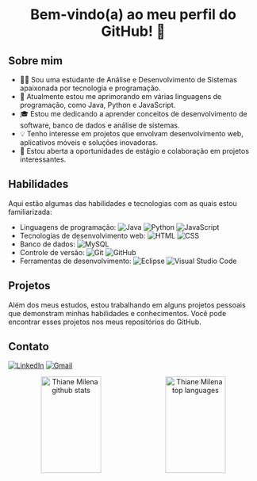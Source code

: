 <h1 align="center"> Bem-vindo(a) ao meu perfil do GitHub! 👋</h1>

<h2> Sobre mim </h2>

- 👩‍💻 Sou uma estudante de Análise e Desenvolvimento de Sistemas apaixonada por tecnologia e programação.
- 🌱 Atualmente estou me aprimorando em várias linguagens de programação, como Java, Python e JavaScript.
- 🎓 Estou me dedicando a aprender conceitos de desenvolvimento de software, banco de dados e análise de sistemas.
- 💡 Tenho interesse em projetos que envolvam desenvolvimento web, aplicativos móveis e soluções inovadoras.
- 💼 Estou aberta a oportunidades de estágio e colaboração em projetos interessantes.

<h2> Habilidades </h2>

Aqui estão algumas das habilidades e tecnologias com as quais estou familiarizada:

- Linguagens de programação: ![Java](https://img.shields.io/badge/-Java-orange) ![Python](https://img.shields.io/badge/-Python-blue) ![JavaScript](https://img.shields.io/badge/-JavaScript-yellow)
- Tecnologias de desenvolvimento web: ![HTML](https://img.shields.io/badge/-HTML-red) ![CSS](https://img.shields.io/badge/-CSS-blue)
- Banco de dados: ![MySQL](https://img.shields.io/badge/-MySQL-blue)
- Controle de versão: ![Git](https://img.shields.io/badge/-Git-orange) ![GitHub](https://img.shields.io/badge/-GitHub-black)
- Ferramentas de desenvolvimento: ![Eclipse](https://img.shields.io/badge/-Eclipse-purple) ![Visual Studio Code](https://img.shields.io/badge/-Visual%20Studio%20Code-blue)

<h2> Projetos </h2>

Além dos meus estudos, estou trabalhando em alguns projetos pessoais que demonstram minhas habilidades e conhecimentos. Você pode encontrar esses projetos nos meus repositórios do GitHub.

<h2> Contato </h2>

[![LinkedIn](https://img.shields.io/badge/LinkedIn-000?style=for-the-badge&logo=linkedin&logoColor=0E76A8)](https://www.linkedin.com/in/thiane-milena-870115260/)
[![Gmail](https://img.shields.io/badge/Gmail-D14836?style=for-the-badge&logo=gmail&logoColor=white)](mailto:milenathiane7@gmail.com)

<div align="center">
  <img width="49%" height="195px" src="https://github-readme-stats.vercel.app/api?username=ThianeMilena&show_icons=true&count_private=true&hide_border=true&title_color=00fbf&icon_color=00fbf&text_color=c9d1d9&bg_color=0d1117" alt="Thiane Milena github stats" />
  <img width="49%" height="195px" src="https://github-readme-stats.vercel.app/api/top-langs/?username=ThianeMilena&layout=compact&hide_border=true&title_color=00fbf&icon_color=00fbf&text_color=c9d1d9&bg_color=0d1117" alt="Thiane Milena top languages" />
</div>
